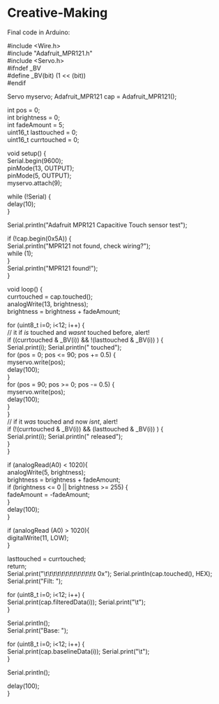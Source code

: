 # Creative-Making  
Final code in Arduino:  

#include <Wire.h>  
#include "Adafruit_MPR121.h"  
#include <Servo.h>  
#ifndef _BV  
#define _BV(bit) (1 << (bit))   
#endif  

Servo myservo; 
Adafruit_MPR121 cap = Adafruit_MPR121();  

int pos = 0;  
int brightness = 0;    
int fadeAmount = 5;  
uint16_t lasttouched = 0;  
uint16_t currtouched = 0;  


void setup() {  
  Serial.begin(9600);  
  pinMode(13, OUTPUT);  
  pinMode(5, OUTPUT);  
  myservo.attach(9);  
  
  while (!Serial) {  
    delay(10);  
  }  
  
  Serial.println("Adafruit MPR121 Capacitive Touch sensor test");   
  
  if (!cap.begin(0x5A)) {  
    Serial.println("MPR121 not found, check wiring?");  
    while (1);  
  }  
  Serial.println("MPR121 found!");  
}  

void loop() {  
  currtouched = cap.touched();  
  analogWrite(13, brightness);  
  brightness = brightness + fadeAmount;  
     
  for (uint8_t i=0; i<12; i++) {  
    // it if *is* touched and *wasnt* touched before, alert!  
    if ((currtouched & _BV(i)) && !(lasttouched & _BV(i)) ) {  
      Serial.print(i); Serial.println(" touched");  
      for (pos = 0; pos <= 90; pos += 0.5) {   
        myservo.write(pos);              
        delay(100);                    
      }  
      for (pos = 90; pos >= 0; pos -= 0.5) {   
        myservo.write(pos);              
        delay(100);           
      }  
    }  
    // if it *was* touched and now *isnt*, alert!  
    if (!(currtouched & _BV(i)) && (lasttouched & _BV(i)) ) {  
      Serial.print(i); Serial.println(" released");  
    }  
  }  

  
  if (analogRead(A0) < 1020){  
    analogWrite(5, brightness);  
    brightness = brightness + fadeAmount;  
    if (brightness <= 0 || brightness >= 255) {  
    fadeAmount = -fadeAmount;  
    }  
    delay(100);  
    }  
    
  if (analogRead (A0) > 1020){  
      digitalWrite(11, LOW);  
  }  


  lasttouched = currtouched;  
  return;  
  Serial.print("\t\t\t\t\t\t\t\t\t\t\t\t\t 0x"); Serial.println(cap.touched(), HEX);  
  Serial.print("Filt: ");  
  
  for (uint8_t i=0; i<12; i++) {  
    Serial.print(cap.filteredData(i)); Serial.print("\t");  
  }  
  
  Serial.println();  
  Serial.print("Base: ");  
  
  for (uint8_t i=0; i<12; i++) {  
    Serial.print(cap.baselineData(i)); Serial.print("\t");  
  }  
  
  Serial.println();  
  
  delay(100);  
}  
